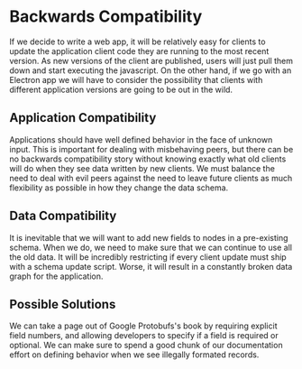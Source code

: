 
# Backwards Compatibility

If we decide to write a web app, it will be relatively easy for clients
to update the application client code they are running to the most recent
version. As new versions of the client are published, users will just pull
them down and start executing the javascript. On the other hand, if we
go with an Electron app we will have to consider the possibility that
clients with different application versions are going to be out in the
wild.

## Application Compatibility

Applications should have well defined behavior in the face of unknown input.
This is important for dealing with misbehaving peers, but there can be no
backwards compatibility story without knowing exactly what old clients will
do when they see data written by new clients. We must balance the need to
deal with evil peers against the need to leave future clients as much flexibility
as possible in how they change the data schema.

## Data Compatibility

It is inevitable that we will want to add new fields to nodes in a pre-existing
schema. When we do, we need to make sure that we can continue to use all
the old data. It will be incredibly restricting if every client update must
ship with a schema update script. Worse, it will result in a constantly broken
data graph for the application.

## Possible Solutions

We can take a page out of Google Protobufs's book by requiring explicit
field numbers, and allowing developers to specify if a field is required
or optional. We can make sure to spend a good chunk of our documentation
effort on defining behavior when we see illegally formated records.
